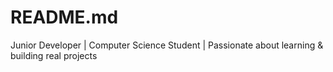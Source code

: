# README.md
 Junior Developer |  Computer Science Student | Passionate about learning &amp; building real projects
